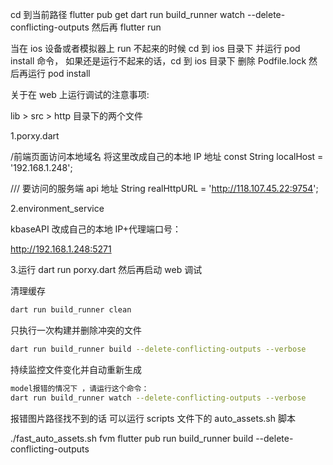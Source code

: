 <!--
 * @Author: wangdazhuang
 * @Date: 2024-09-27 20:48:32
 * @LastEditTime: 2025-02-18 09:25:22
 * @LastEditors: wangdazhuang
 * @Description:
 * @FilePath: /baby_app/README.md
-->

cd 到当前路径
flutter pub get
dart run build_runner watch --delete-conflicting-outputs
然后再 flutter run

当在 ios 设备或者模拟器上 run 不起来的时候 cd 到 ios 目录下 并运行 pod install 命令，
如果还是运行不起来的话，cd 到 ios 目录下 删除 Podfile.lock 然后再运行 pod install

关于在 web 上运行调试的注意事项:

lib > src > http 目录下的两个文件

1.porxy.dart

/前端页面访问本地域名 将这里改成自己的本地 IP 地址
const String localHost = '192.168.1.248';

/// 要访问的服务端 api 地址
String realHttpURL = '<http://118.107.45.22:9754>';

2.environment_service

kbaseAPI 改成自己的本地 IP+代理端口号：

<http://192.168.1.248:5271>

3.运行 dart run porxy.dart 然后再启动 web 调试

清理缓存

```.sh
dart run build_runner clean
```

只执行一次构建并删除冲突的文件

```.sh
dart run build_runner build --delete-conflicting-outputs --verbose

```

持续监控文件变化并自动重新生成

```.sh
model报错的情况下 ，请运行这个命令：
dart run build_runner watch --delete-conflicting-outputs --verbose
```

报错图片路径找不到的话 可以运行 scripts 文件下的 auto_assets.sh 脚本

./fast_auto_assets.sh
fvm flutter pub run build_runner build --delete-conflicting-outputs
